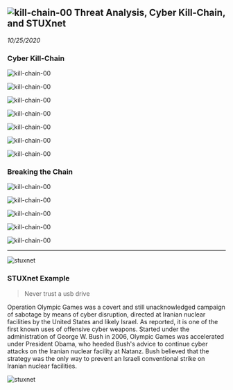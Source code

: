 ![kill-chain-00](../assets/img/killchain/00-kill-chain.jpg)
Threat Analysis, Cyber Kill-Chain, and STUXnet
-----------
_10/25/2020_


### Cyber Kill-Chain

![kill-chain-00](../assets/img/killchain/01-reconnaissance.jpg)


![kill-chain-00](../assets/img/killchain/02-weaponization.jpg)


![kill-chain-00](../assets/img/killchain/03-delivery.jpg)


![kill-chain-00](../assets/img/killchain/04-exploitation.jpg)


![kill-chain-00](../assets/img/killchain/05-installation.jpg)


![kill-chain-00](../assets/img/killchain/06-command.jpg)


![kill-chain-00](../assets/img/killchain/07-actions.jpg)



### Breaking the Chain

![kill-chain-00](../assets/img/killchain/08-perspective.jpg)


![kill-chain-00](../assets/img/killchain/09-days.jpg)


![kill-chain-00](../assets/img/killchain/10-threat-modeling.jpg)


![kill-chain-00](../assets/img/killchain/11-pain.jpg)


![kill-chain-00](../assets/img/killchain/12-attack-framework.jpg)

---

![stuxnet](https://miro.medium.com/max/2880/1*r_jjDpJ5YZJIFJeY5wXQkw.png)
### STUXnet Example

> Never trust a usb drive

Operation Olympic Games was a covert and still unacknowledged campaign of sabotage by means of cyber disruption, directed at Iranian nuclear facilities by the United States and likely Israel. As reported, it is one of the first known uses of offensive cyber weapons. Started under the administration of George W. Bush in 2006, Olympic Games was accelerated under President Obama, who heeded Bush's advice to continue cyber attacks on the Iranian nuclear facility at Natanz. Bush believed that the strategy was the only way to prevent an Israeli conventional strike on Iranian nuclear facilities.

![stuxnet](https://zecure.files.wordpress.com/2014/12/stuxnet.png?w=999)


